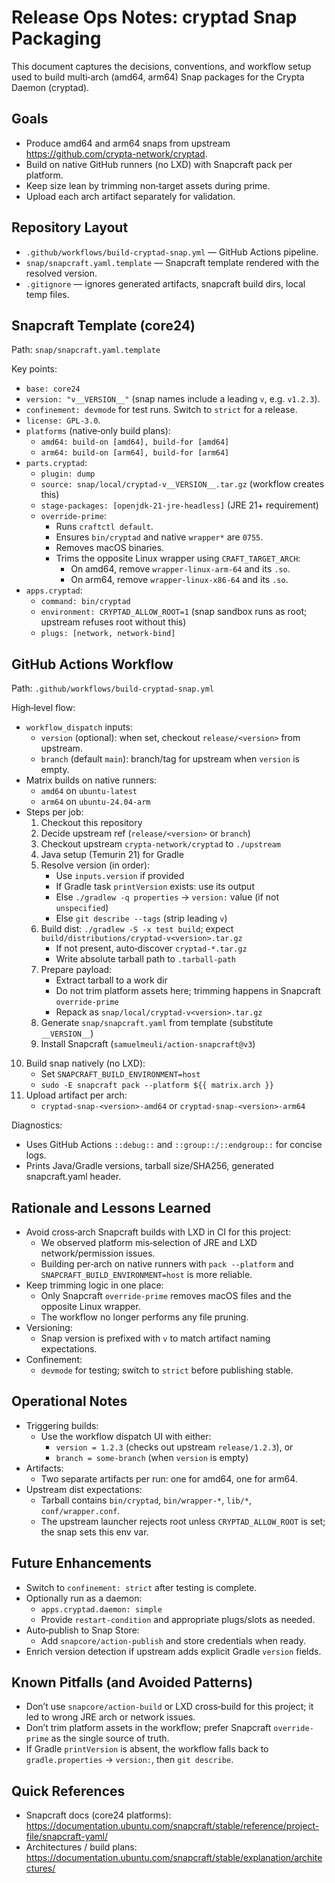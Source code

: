 # Release Ops Notes: cryptad Snap Packaging

This document captures the decisions, conventions, and workflow setup used to build multi‑arch (amd64, arm64) Snap packages for the Crypta Daemon (cryptad).

## Goals

- Produce amd64 and arm64 snaps from upstream https://github.com/crypta-network/cryptad.
- Build on native GitHub runners (no LXD) with Snapcraft pack per platform.
- Keep size lean by trimming non‑target assets during prime.
- Upload each arch artifact separately for validation.

## Repository Layout

- `.github/workflows/build-cryptad-snap.yml` — GitHub Actions pipeline.
- `snap/snapcraft.yaml.template` — Snapcraft template rendered with the resolved version.
- `.gitignore` — ignores generated artifacts, snapcraft build dirs, local temp files.

## Snapcraft Template (core24)

Path: `snap/snapcraft.yaml.template`

Key points:
- `base: core24`
- `version: "v__VERSION__"` (snap names include a leading `v`, e.g. `v1.2.3`).
- `confinement: devmode` for test runs. Switch to `strict` for a release.
- `license: GPL-3.0`.
- `platforms` (native‑only build plans):
  - `amd64: build-on [amd64], build-for [amd64]`
  - `arm64: build-on [arm64], build-for [arm64]`
- `parts.cryptad`:
  - `plugin: dump`
  - `source: snap/local/cryptad-v__VERSION__.tar.gz` (workflow creates this)
  - `stage-packages: [openjdk-21-jre-headless]` (JRE 21+ requirement)
  - `override-prime`:
    - Runs `craftctl default`.
    - Ensures `bin/cryptad` and native `wrapper*` are `0755`.
    - Removes macOS binaries.
    - Trims the opposite Linux wrapper using `CRAFT_TARGET_ARCH`:
      - On amd64, remove `wrapper-linux-arm-64` and its `.so`.
      - On arm64, remove `wrapper-linux-x86-64` and its `.so`.
- `apps.cryptad`:
  - `command: bin/cryptad`
  - `environment: CRYPTAD_ALLOW_ROOT=1` (snap sandbox runs as root; upstream refuses root without this)
  - `plugs: [network, network-bind]`

## GitHub Actions Workflow

Path: `.github/workflows/build-cryptad-snap.yml`

High‑level flow:
- `workflow_dispatch` inputs:
  - `version` (optional): when set, checkout `release/<version>` from upstream.
  - `branch` (default `main`): branch/tag for upstream when `version` is empty.
- Matrix builds on native runners:
  - `amd64` on `ubuntu-latest`
  - `arm64` on `ubuntu-24.04-arm`
- Steps per job:
  1) Checkout this repository
  2) Decide upstream ref (`release/<version>` or `branch`)
  3) Checkout upstream `crypta-network/cryptad` to `./upstream`
  4) Java setup (Temurin 21) for Gradle
  5) Resolve version (in order):
     - Use `inputs.version` if provided
     - If Gradle task `printVersion` exists: use its output
     - Else `./gradlew -q properties` → `version:` value (if not `unspecified`)
     - Else `git describe --tags` (strip leading `v`)
  6) Build dist: `./gradlew -S -x test build`; expect `build/distributions/cryptad-v<version>.tar.gz`
     - If not present, auto‑discover `cryptad-*.tar.gz`
     - Write absolute tarball path to `.tarball-path`
  7) Prepare payload:
     - Extract tarball to a work dir
     - Do not trim platform assets here; trimming happens in Snapcraft `override-prime`
     - Repack as `snap/local/cryptad-v<version>.tar.gz`
  8) Generate `snap/snapcraft.yaml` from template (substitute `__VERSION__`)
  9) Install Snapcraft (`samuelmeuli/action-snapcraft@v3`)
 10) Build snap natively (no LXD):
     - Set `SNAPCRAFT_BUILD_ENVIRONMENT=host`
     - `sudo -E snapcraft pack --platform ${{ matrix.arch }}`
 11) Upload artifact per arch:
     - `cryptad-snap-<version>-amd64` or `cryptad-snap-<version>-arm64`

Diagnostics:
- Uses GitHub Actions `::debug::` and `::group::/::endgroup::` for concise logs.
- Prints Java/Gradle versions, tarball size/SHA256, generated snapcraft.yaml header.

## Rationale and Lessons Learned

- Avoid cross‑arch Snapcraft builds with LXD in CI for this project:
  - We observed platform mis‑selection of JRE and LXD network/permission issues.
  - Building per‑arch on native runners with `pack --platform` and `SNAPCRAFT_BUILD_ENVIRONMENT=host` is more reliable.
- Keep trimming logic in one place:
  - Only Snapcraft `override-prime` removes macOS files and the opposite Linux wrapper.
  - The workflow no longer performs any file pruning.
- Versioning:
  - Snap version is prefixed with `v` to match artifact naming expectations.
- Confinement:
  - `devmode` for testing; switch to `strict` before publishing stable.

## Operational Notes

- Triggering builds:
  - Use the workflow dispatch UI with either:
    - `version = 1.2.3` (checks out upstream `release/1.2.3`), or
    - `branch = some-branch` (when `version` is empty)
- Artifacts:
  - Two separate artifacts per run: one for amd64, one for arm64.
- Upstream dist expectations:
  - Tarball contains `bin/cryptad`, `bin/wrapper-*`, `lib/*`, `conf/wrapper.conf`.
  - The upstream launcher rejects root unless `CRYPTAD_ALLOW_ROOT` is set; the snap sets this env var.

## Future Enhancements

- Switch to `confinement: strict` after testing is complete.
- Optionally run as a daemon:
  - `apps.cryptad.daemon: simple`
  - Provide `restart-condition` and appropriate plugs/slots as needed.
- Auto‑publish to Snap Store:
  - Add `snapcore/action-publish` and store credentials when ready.
- Enrich version detection if upstream adds explicit Gradle `version` fields.

## Known Pitfalls (and Avoided Patterns)

- Don’t use `snapcore/action-build` or LXD cross‑build for this project; it led to wrong JRE arch or network issues.
- Don’t trim platform assets in the workflow; prefer Snapcraft `override-prime` as the single source of truth.
- If Gradle `printVersion` is absent, the workflow falls back to `gradle.properties` → `version:`, then `git describe`.

## Quick References

- Snapcraft docs (core24 platforms):
  https://documentation.ubuntu.com/snapcraft/stable/reference/project-file/snapcraft-yaml/
- Architectures / build plans:
  https://documentation.ubuntu.com/snapcraft/stable/explanation/architectures/

